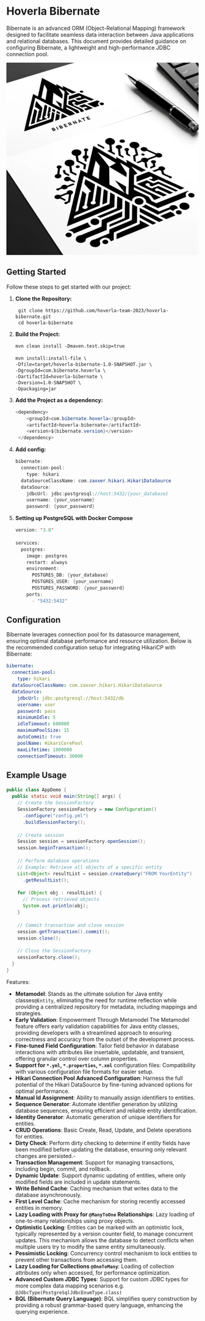 # Hoverla Bibernate

Bibernate is an advanced ORM (Object-Relational Mapping) framework designed to facilitate seamless data interaction between Java applications and relational databases. This document provides detailed guidance on configuring Bibernate, a lightweight and high-performance JDBC connection pool.

![Logo.png](assets/Logo.png)

## Getting Started

Follow these steps to get started with our project:

1. **Clone the Repository:**

    ```
     git clone https://github.com/hoverla-team-2023/hoverla-bibernate.git
     cd hoverla-bibernate
    ```

2. **Build the Project:**

    ```
    mvn clean install -Dmaven.test.skip=true
    
    mvn install:install-file \
    -Dfile=target/hoverla-bibernate-1.0-SNAPSHOT.jar \
    -DgroupId=com.bibernate.hoverla \
    -DartifactId=hoverla-bibernate \
    -Dversion=1.0-SNAPSHOT \
    -Dpackaging=jar
    ```

3. **Add the Project as a dependency:**

    ```java
    <dependency>
        <groupId>com.bibernate.hoverla</groupId>
        <artifactId>hoverla-bibernate</artifactId>
        <version>${bibernate.version}</version>
     </dependency>
    ```

4. **Add config:**

    ```java
    bibernate:
      connection-pool:
        type: hikari
      dataSourceClassName: com.zaxxer.hikari.HikariDataSource
      dataSource:
        jdbcUrl: jdbc:postgresql://host:5432/{your_database}
        username: {your_username}
        password: {your_password}
    ```

5. **Setting up PostgreSQL with Docker Compose**

    ```java
    version: '3.8'
    
    services:
      postgres:
        image: postgres
        restart: always
        environment:
          POSTGRES_DB: {your_database}
          POSTGRES_USER: {your_username}
          POSTGRES_PASSWORD: {your_password}
        ports:
          - "5432:5432"
    ```
## Configuration

Bibernate leverages connection pool for its datasource management, ensuring optimal database performance and resource utilization. Below is the recommended configuration setup for integrating HikariCP with Bibernate:

```yaml
bibernate:
  connection-pool:
    type: hikari
  dataSourceClassName: com.zaxxer.hikari.HikariDataSource
  dataSource:
    jdbcUrl: jdbc:postgresql://host:5432/db
    username: user
    password: pass
    minimumIdle: 5
    idleTimeout: 600000
    maximumPoolSize: 15
    autoCommit: true
    poolName: HikariCorePool
    maxLifetime: 1800000
    connectionTimeout: 30000
```

## Example Usage

```java
public class AppDemo {
  public static void main(String[] args) {
    // Create the SessionFactory
    SessionFactory sessionFactory = new Configuration()
      .configure("config.yml")
      .buildSessionFactory();

    // Create session
    Session session = sessionFactory.openSession();
    session.beginTransaction();

    // Perform database operations
    // Example: Retrieve all objects of a specific entity
    List<Object> resultList = session.createQuery("FROM YourEntity")
      .getResultList();

    for (Object obj : resultList) {
      // Process retrieved objects
      System.out.println(obj);
    }

    // Commit transaction and close session
    session.getTransaction().commit();
    session.close();

    // Close the SessionFactory
    sessionFactory.close();
  }
}
```



Features:

- **Metamodel**:  Stands as the ultimate solution for Java entity classes`@Entity`, eliminating the need for runtime reflection while providing a centralized repository for metadata, including mappings and strategies.
- **Early Validation**: Empowerment Through Metamodel The Metamodel feature offers early validation capabilities for Java entity classes, providing developers with a streamlined approach to ensuring correctness and accuracy from the outset of the development process.
- **Fine-tuned Field Configuration**: Tailor field behavior in database interactions with attributes like insertable, updatable, and transient, offering granular control over column properties.
- **Support for `*.yml`, `*.properties`, `*.xml`** configuration files: Compatibility with various configuration file formats for easier setup.
- **Hikari Connection Pool Advanced Configuration**: Harness the full potential of the Hikari DataSource by fine-tuning advanced options for optimal performance.
- **Manual Id Assignment**: Ability to manually assign identifiers to entities.
- **Sequence Generator**: Automate identifier generation by utilizing database sequences, ensuring efficient and reliable entity identification.
- **Identity Generator**: Automatic generation of unique identifiers for entities.
- **CRUD Operations**: Basic Create, Read, Update, and Delete operations for entities.
- **Dirty Check**: Perform dirty checking to determine if entity fields have been modified before updating the database, ensuring only relevant changes are persisted.- 
- **Transaction Management**: Support for managing transactions, including begin, commit, and rollback.
- **Dynamic Update**: Support dynamic updating of entities, where only modified fields are included in update statements.
- **Write Behind Cache**: Caching mechanism that writes data to the database asynchronously.
- **First Level Cache**: Cache mechanism for storing recently accessed entities in memory.
- **Lazy Loading with Proxy for `@ManyToOne` Relationships**: Lazy loading of one-to-many relationships using proxy objects.
- **Optimistic Locking**: Entities can be marked with an optimistic lock, typically represented by a version counter field, to manage concurrent updates. This mechanism allows the database to detect conflicts when multiple users try to modify the same entity simultaneously.
- **Pessimistic Locking**: Concurrency control mechanism to lock entities to prevent other transactions from accessing them.
- **Lazy Loading for Collections `@OneToMany`**: Loading of collection attributes only when accessed, for performance optimization.
- **Advanced Custom JDBC Types**: Support for custom JDBC types for more complex data mapping scenarios e.g. `@JdbcType(PostgreSqlJdbcEnumType.class)`
- **BQL (Bibernate Query Language)**: BQL simplifies query construction by providing a robust grammar-based query language, enhancing the querying experience.
